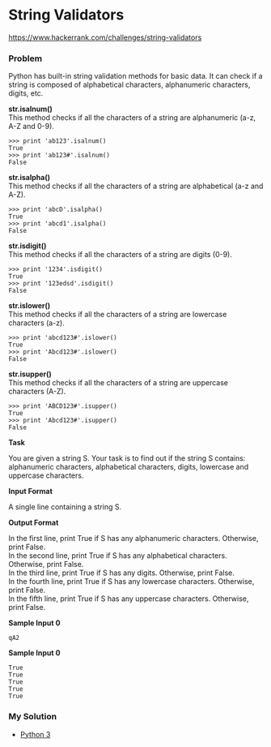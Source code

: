 # String Validators

https://www.hackerrank.com/challenges/string-validators

### Problem

Python has built-in string validation methods for basic data. It can check if a string is composed of alphabetical characters, alphanumeric characters, digits, etc.<br>

**str.isalnum()** <br>
This method checks if all the characters of a string are alphanumeric (a-z, A-Z and 0-9).
```
>>> print 'ab123'.isalnum()
True
>>> print 'ab123#'.isalnum()
False
```

**str.isalpha()** <br>
This method checks if all the characters of a string are alphabetical (a-z and A-Z).
```
>>> print 'abcD'.isalpha()
True
>>> print 'abcd1'.isalpha()
False
```

**str.isdigit()**<br>
This method checks if all the characters of a string are digits (0-9).
```
>>> print '1234'.isdigit()
True
>>> print '123edsd'.isdigit()
False
```

**str.islower()** <br>
This method checks if all the characters of a string are lowercase characters (a-z).
```
>>> print 'abcd123#'.islower()
True
>>> print 'Abcd123#'.islower()
False
```

**str.isupper()** <br>
This method checks if all the characters of a string are uppercase characters (A-Z).
```
>>> print 'ABCD123#'.isupper()
True
>>> print 'Abcd123#'.isupper()
False
```

**Task** 

You are given a string S. 
Your task is to find out if the string S contains: alphanumeric characters, alphabetical characters, digits, lowercase and uppercase characters.

**Input Format**

A single line containing a string S.

**Output Format**

In the first line, print True if S has any alphanumeric characters. Otherwise, print False. <br>
In the second line, print True if S has any alphabetical characters. Otherwise, print False. <br>
In the third line, print True if S has any digits. Otherwise, print False. <br>
In the fourth line, print True if S has any lowercase characters. Otherwise, print False. <br>
In the fifth line, print True if S has any uppercase characters. Otherwise, print False. <br>

**Sample Input 0**

```
qA2
```

**Sample Input 0**

```
True
True
True
True
True
```

### My Solution


- [Python 3](python3.py)